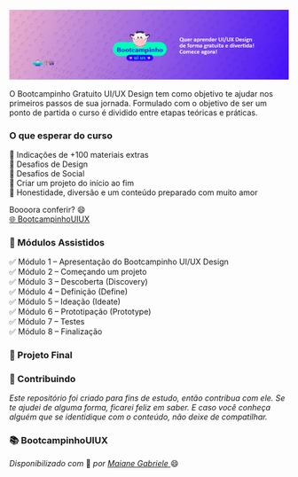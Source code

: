 
![](https://github.com/Diegojfsr/BootcampinhoUIUX2024/blob/main/Img/CapaBootcampinho.jpg)

O Bootcampinho Gratuito UI/UX Design tem como objetivo te ajudar nos primeiros passos de sua jornada. Formulado com o objetivo de ser um ponto de partida o curso é dividido entre etapas teóricas e práticas.


### O que esperar do curso
💙 Indicações de +100 materiais extras  
💙 Desafios de Design  
💙 Desafios de Social  
💙 Criar um projeto do início ao fim  
💙 Honestidade, diversão e um conteúdo preparado com muito amor

 Boooora conferir? 😄  
 [🌐 BootcampinhoUIUX](https://sheisacreative.com.br/curso/bootcampinho-ui-ux-design)



### 🚦 Módulos Assistidos 
   ✅ Módulo 1 – Apresentação do Bootcampinho UI/UX Design  
   ✅ Módulo 2 – Começando um projeto  
   ✅ Módulo 3 – Descoberta (Discovery)  
   ✅ Módulo 4 – Definição (Define)  
   ✅ Módulo 5 – Ideação (Ideate)  
   ✅ Módulo 6 – Prototipação (Prototype)  
   ✅ Módulo 7 – Testes  
   ✅ Módulo 8 – Finalização

 
### 🚩 Projeto Final
  <!-- ☑️ Projeto do módulo 1 -->



 ### 🤝 Contribuindo </h2>

 _Este repositório foi criado para fins de estudo, então contribua com ele. Se te ajudei de alguma forma, ficarei feliz em
saber. E caso você conheça alguém que se identidique com o conteúdo, não deixe de compatilhar._

### 📚 BootcampinhoUIUX
<em> Disponibilizado com </em> 💙 <em> por <a href="https://www.linkedin.com/in/sheisacreative/"> Maiane Gabriele </a> </em> 😄

